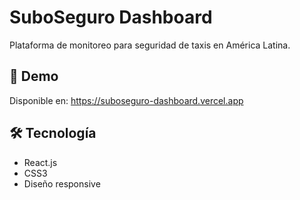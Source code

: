 # SuboSeguro Dashboard

Plataforma de monitoreo para seguridad de taxis en América Latina.

## 🚀 Demo
Disponible en: https://suboseguro-dashboard.vercel.app

## 🛠️ Tecnología
- React.js
- CSS3
- Diseño responsive
